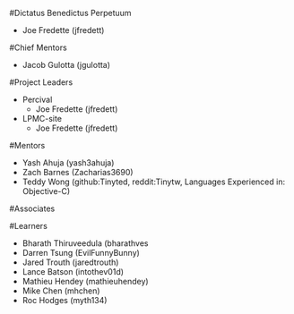 #Dictatus Benedictus Perpetuum

- Joe Fredette (jfredett)

#Chief Mentors

- Jacob Gulotta (jgulotta)

#Project Leaders

- Percival
  - Joe Fredette (jfredett)
- LPMC-site
  - Joe Fredette (jfredett)

#Mentors

- Yash Ahuja (yash3ahuja)
- Zach Barnes (Zacharias3690)
- Teddy Wong (github:Tinyted, reddit:Tinytw, Languages Experienced in: Objective-C)

#Associates


#Learners

- Bharath Thiruveedula (bharathves
- Darren Tsung (EvilFunnyBunny)
- Jared Trouth (jaredtrouth)
- Lance Batson (intothev01d)
- Mathieu Hendey (mathieuhendey)
- Mike Chen (mhchen)
- Roc Hodges (myth134)
